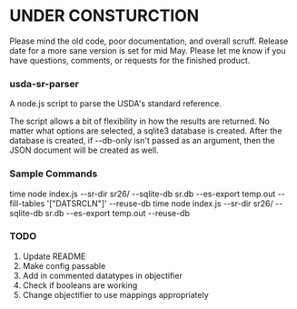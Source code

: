 # UNDER CONSTURCTION

Please mind the old code, poor documentation, and overall scruff. Release date
for a more sane version is set for mid May. Please let me know if you have
questions, comments, or requests for the finished product.

### usda-sr-parser

A node.js script to parse the USDA's standard reference.

The script allows a bit of flexibility in how the results are returned. No
matter what options are selected, a sqlite3 database is created. After the
database is created, if --db-only isn't passed as an argument, then the JSON
document will be created as well.

### Sample Commands

time node index.js --sr-dir sr26/ --sqlite-db sr.db --es-export temp.out --fill-tables '["DATSRCLN"]' --reuse-db
time node index.js --sr-dir sr26/ --sqlite-db sr.db --es-export temp.out --reuse-db

### TODO

1. Update README
2. Make config passable
3. Add in commented datatypes in objectifier
4. Check if booleans are working
5. Change objectifier to use mappings appropriately
